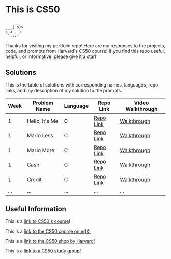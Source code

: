 # This is CS50

```
    __
___( o)>
\ <_. )
 `---'
```

Thanks for visiting my portfolio repo! Here are my responses to the projects, code, and prompts from Harvard's CS50 course!
If you find this repo useful, helpful, or informative, please give it a star!

## Solutions

This is the table of solutions with corresponding names, languages, repo links, and my description of my solution to the prompts.

| Week | Problem Name | Language | Repo Link | Video Walkthrough |
|------|--------------|----------|-----------|------------------|
| 1    | Hello, It's Me    | C  | [Repo Link](https://github.com/atenbensel/CS50-Harvard/blob/main/Problem%20Set%201/hello.c) | [Walkthrough](x) |
| 1    | Mario Less    | C     | [Repo Link](https://github.com/atenbensel/CS50-Harvard/blob/main/Problem%20Set%201/mario-less.c) | [Walkthrough](x) |
| 1    | Mario More    | C     | [Repo Link](link_to_repo) | [Walkthrough](x) |
| 1    | Cash   | C | [Repo Link](https://github.com/atenbensel/CS50-Harvard/blob/main/Problem%20Set%201/cash.c) | [Walkthrough](x) |
| 1    | Credit   | C | [Repo Link](https://github.com/atenbensel/CS50-Harvard/blob/main/Problem%20Set%201/credit.c) | [Walkthrough](x) |
| ...  | ...          | ...      | ...       | ...              |

## Useful Information

This is a [link to CS50's course](https://pll.harvard.edu/course/cs50-introduction-computer-science)!

This is a [link to the CS50 course on edX!](https://www.edx.org/cs50)

This is a [link to the CS50 shop by Harvard!](https://cs50.harvardshop.com/)

This is a [link to a CS50 study group!](https://cs50.harvardshop.com/)
